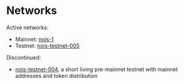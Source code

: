 # Networks

Active networks:

- Mainnet: [nois-1](./mainnet.md)
- Testnet: [nois-testnet-005](./testnet_005.md)

Discontinued:

- [nois-testnet-004](./testnet_004.md), a short living pre-mainnet testnet with
  mainnet addresses and token distribution
